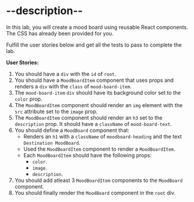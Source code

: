 # --description--

In this lab, you will create a mood board using reusable React components. The CSS has already been provided for you.

Fulfill the user stories below and get all the tests to pass to complete the lab.

**User Stories:**

1. You should have a `div` with the `id` of `root`.
2. You should have a `MoodBoardItem` component that uses props and renders a `div` with the `class` of `mood-board-item`.
3. The `mood-board-item` `div` should have its background color set to the `color` prop.
4. The `MoodBoardItem` component should render an `img` element with the `src` attribute set to the `image` prop.
5. The `MoodBoardItem` component should render an `h3` set to the `description` prop. It should have a `className` of `mood-board-text`.
6. You should define a `MoodBoard` component that:
    - Renders an `h1` with a `className` of `moodboard-heading` and the text `Destination MoodBoard`.
    - Used the `MoodBoardItem` component to render a `MoodBoardItem`. 
    - Each `MoodBoardItem` should have the following props:
        - `color`.
        - `image`.
        - `description`.
7. You should add atleast 3 `MoodBoardItem` components to the `MoodBoard` component.
8. You should finally render the `MoodBoard` component in the `root` div.